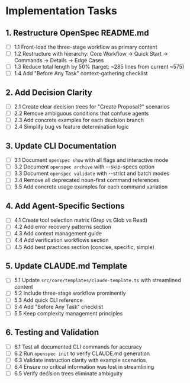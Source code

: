 # Implementation Tasks

## 1. Restructure OpenSpec README.md
- [ ] 1.1 Front-load the three-stage workflow as primary content
- [ ] 1.2 Restructure with hierarchy: Core Workflow → Quick Start → Commands → Details → Edge Cases
- [ ] 1.3 Reduce total length by 50% (target: ~285 lines from current ~575)
- [ ] 1.4 Add "Before Any Task" context-gathering checklist

## 2. Add Decision Clarity
- [ ] 2.1 Create clear decision trees for "Create Proposal?" scenarios
- [ ] 2.2 Remove ambiguous conditions that confuse agents
- [ ] 2.3 Add concrete examples for each decision branch
- [ ] 2.4 Simplify bug vs feature determination logic

## 3. Update CLI Documentation
- [ ] 3.1 Document `openspec show` with all flags and interactive mode
- [ ] 3.2 Document `openspec archive` with --skip-specs option
- [ ] 3.3 Document `openspec validate` with --strict and batch modes
- [ ] 3.4 Remove all deprecated noun-first command references
- [ ] 3.5 Add concrete usage examples for each command variation

## 4. Add Agent-Specific Sections
- [ ] 4.1 Create tool selection matrix (Grep vs Glob vs Read)
- [ ] 4.2 Add error recovery patterns section
- [ ] 4.3 Add context management guide
- [ ] 4.4 Add verification workflows section
- [ ] 4.5 Add best practices section (concise, specific, simple)

## 5. Update CLAUDE.md Template
- [ ] 5.1 Update `src/core/templates/claude-template.ts` with streamlined content
- [ ] 5.2 Include three-stage workflow prominently
- [ ] 5.3 Add quick CLI reference
- [ ] 5.4 Add "Before Any Task" checklist
- [ ] 5.5 Keep complexity management principles

## 6. Testing and Validation
- [ ] 6.1 Test all documented CLI commands for accuracy
- [ ] 6.2 Run `openspec init` to verify CLAUDE.md generation
- [ ] 6.3 Validate instruction clarity with example scenarios
- [ ] 6.4 Ensure no critical information was lost in streamlining
- [ ] 6.5 Verify decision trees eliminate ambiguity